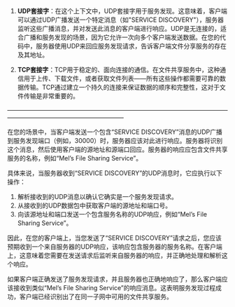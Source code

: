 1. **UDP套接字**：在这个上下文中，UDP套接字用于服务发现。这意味着，客户端可以通过UDP广播发送一个特定消息（如"SERVICE DISCOVERY"），服务器监听这些广播消息，并对发送此消息的客户端进行响应。UDP是无连接的，适合广播和服务发现的场景，因为它允许一次向多个客户端发送数据。在您的代码中，服务器使用UDP来回应服务发现请求，告诉客户端文件分享服务的存在及其地址。

2. **TCP套接字**：TCP用于稳定的、面向连接的通信。在文件共享服务中，这种通信用于上传、下载文件，或者获取文件列表——所有这些操作都需要可靠的数据传输。TCP通过建立一个持久的连接来保证数据的顺序和完整性，这对于文件传输是非常重要的。

———————————————————————————————————————————————————————

在您的场景中，当客户端发送一个包含“SERVICE DISCOVERY”消息的UDP广播到服务发现端口（例如，30000）时，服务器应该对此进行响应。服务器将识别这个消息，然后使用客户端的源地址和源端口回应。服务器的响应应包含文件共享服务的名称，例如“Mel’s File Sharing Service”。

具体来说，当服务器收到“SERVICE DISCOVERY”的UDP消息时，它应执行以下操作：

1. 解析接收到的UDP消息以确认它确实是一个服务发现请求。
2. 从接收到的UDP数据包中获取客户端的源地址和端口号。
3. 向该源地址和端口发送一个包含服务名称的UDP响应，例如“Mel’s File Sharing Service”。

因此，在您的客户端上，当您发送了“SERVICE DISCOVERY”请求之后，您应该预期收到一个来自服务器的UDP响应，该响应包含服务器的服务名称。在客户端上，这意味着您需要在发送请求后监听来自服务器的响应，并正确地处理和解析这个响应。

如果客户端正确发送了服务发现请求，并且服务器也正确地响应了，那么客户端应该接收到类似“Mel’s File Sharing Service”的响应消息。这表明服务发现过程成功，客户端已经识别出了在同一子网中可用的文件共享服务。


